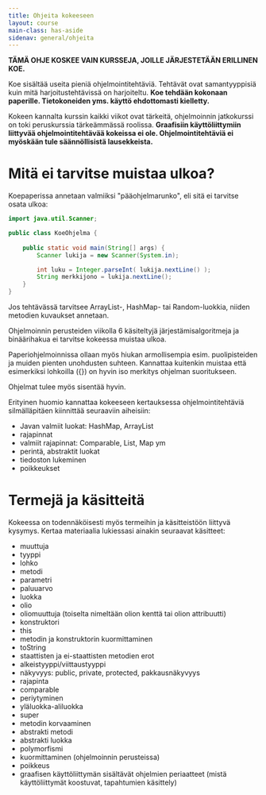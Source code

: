 ```yaml
---
title: Ohjeita kokeeseen
layout: course
main-class: has-aside
sidenav: general/ohjeita
---
```


**TÄMÄ OHJE KOSKEE VAIN KURSSEJA, JOILLE JÄRJESTETÄÄN ERILLINEN KOE.**

Koe sisältää useita pieniä ohjelmointitehtäviä. Tehtävät ovat samantyyppisiä kuin mitä harjoitustehtävissä on harjoiteltu. **Koe tehdään kokonaan paperille. Tietokoneiden yms. käyttö ehdottomasti kielletty.**

Kokeen kannalta kurssin kaikki viikot ovat tärkeitä, ohjelmoinnin jatkokurssi on toki peruskurssia tärkeämmässä roolissa. **Graafisiin käyttöliittymiin liittyvää ohjelmointitehtävää kokeissa ei ole. Ohjelmointitehtäviä ei myöskään tule säännöllisistä lausekkeista.**

# Mitä ei tarvitse muistaa ulkoa?

Koepaperissa annetaan valmiiksi "pääohjelmarunko", eli sitä ei tarvitse osata ulkoa:

```java
import java.util.Scanner;

public class KoeOhjelma {
    
    public static void main(String[] args) {
        Scanner lukija = new Scanner(System.in);

        int luku = Integer.parseInt( lukija.nextLine() );        
        String merkkijono = lukija.nextLine();       
    }
}
```

Jos tehtävässä tarvitsee ArrayList-, HashMap- tai Random-luokkia, niiden metodien kuvaukset annetaan.

Ohjelmoinnin perusteiden viikolla 6 käsiteltyjä järjestämisalgoritmeja ja binäärihakua ei tarvitse kokeessa muistaa ulkoa.

Paperiohjelmoinnissa ollaan myös hiukan armollisempia esim. puolipisteiden ja muiden pienten unohdusten suhteen. Kannattaa kuitenkin muistaa että esimerkiksi lohkoilla ({}) on hyvin iso merkitys ohjelman suoritukseen.

Ohjelmat tulee myös sisentää hyvin.

Erityinen huomio kannattaa kokeeseen kertauksessa ohjelmointitehtäviä silmälläpitäen kiinnittää seuraaviin aiheisiin:

- Javan valmiit luokat: HashMap, ArrayList
- rajapinnat
- valmiit rajapinnat: Comparable, List, Map ym
- perintä, abstraktit luokat
- tiedoston lukeminen
- poikkeukset

# Termejä ja käsitteitä

Kokeessa on todennäköisesti myös termeihin ja käsitteistöön liittyvä kysymys. Kertaa materiaalia lukiessasi ainakin seuraavat käsitteet:

- muuttuja
- tyyppi
- lohko
- metodi
- parametri
- paluuarvo
- luokka
- olio
- oliomuuttuja (toiselta nimeltään olion kenttä tai olion attribuutti)
- konstruktori
- this
- metodin ja konstruktorin kuormittaminen
- toString
- staattisten ja ei-staattisten metodien erot
- alkeistyyppi/viittaustyyppi
- näkyvyys: public, private, protected, pakkausnäkyvyys
- rajapinta
- comparable
- periytyminen
- yläluokka-aliluokka
- super
- metodin korvaaminen
- abstrakti metodi
- abstrakti luokka
- polymorfismi
- kuormittaminen (ohjelmoinnin perusteissa)
- poikkeus
- graafisen käyttöliittymän sisältävät ohjelmien periaatteet (mistä käyttöliittymät koostuvat, tapahtumien käsittely)

